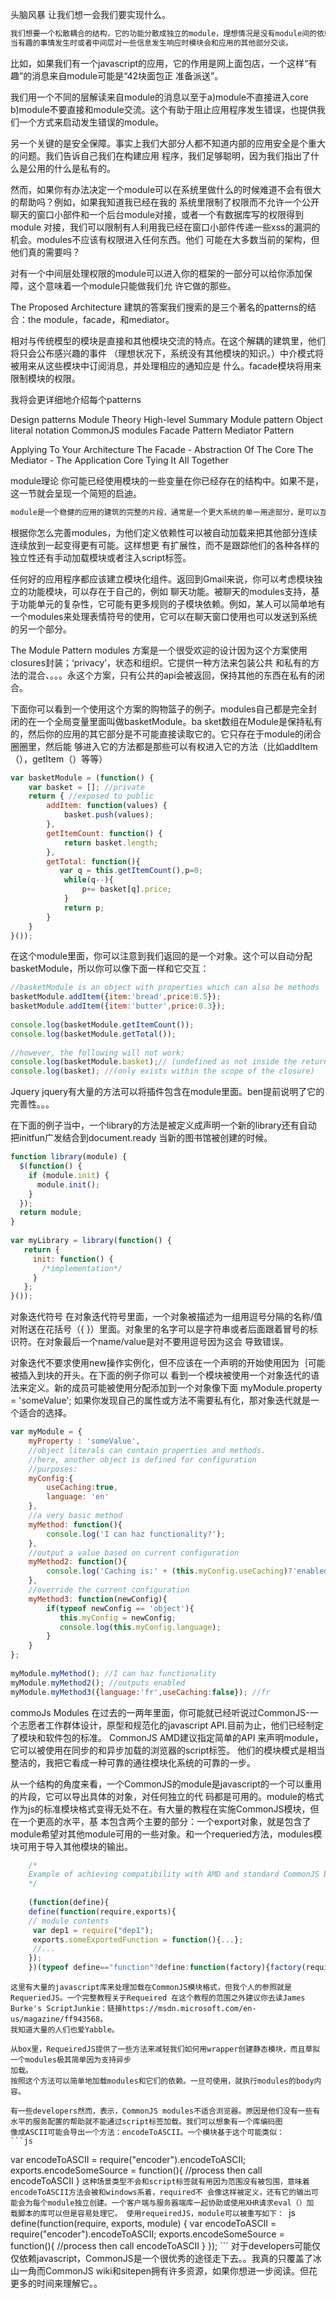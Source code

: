 头脑风暴
让我们想一会我们要实现什么。
```js
我们想要一个松散耦合的结构，它的功能分散成独立的module，理想情况是没有module间的依赖关系。
当有趣的事情发生时或者中间层对一些信息发生响应时模块会和应用的其他部分交谈。
```
比如，如果我们有一个javascript的应用，它的作用是网上面包店，一个这样“有趣”的消息来自module可能是“42块面包正
准备派送”。

我们用一个不同的层解读来自module的消息以至于a)module不直接进入core
b)module不要直接和module交流。这个有助于阻止应用程序发生错误，也提供我们一个方式来启动发生错误的module。

另一个关键的是安全保障。事实上我们大部分人都不知道内部的应用安全是个重大的问题。我们告诉自己我们在构建应用
程序，我们足够聪明，因为我们指出了什么是公用的什么是私有的。

然而，如果你有办法决定一个module可以在系统里做什么的时候难道不会有很大的帮助吗？例如，如果我知道我已经在我的
系统里限制了权限而不允许一个公开聊天的窗口小部件和一个后台module对接，或者一个有数据库写的权限得到module
对接，我们可以限制有人利用我已经在窗口小部件传递一些xss的漏洞的机会。modules不应该有权限进入任何东西。他们
可能在大多数当前的架构，但
他们真的需要吗？

对有一个中间层处理权限的module可以进入你的框架的一部分可以给你添加保障，这个意味着一个module只能做我们允
许它做的那些。


The Proposed Architecture
建筑的答案我们搜索的是三个著名的patterns的结合：the module，facade，和mediator。

相对与传统模型的模块是直接和其他模块交流的特点。在这个解耦的建筑里，他们将只会公布感兴趣的事件
（理想状况下，系统没有其他模块的知识。）中介模式将被用来从这些模块中订阅消息，并处理相应的通知应是
什么。facade模块将用来限制模块的权限。

我将会更详细地介绍每个patterns

   Design patterns
   Module Theory
   High-level Summary
   Module pattern
   Object literal notation
   CommonJS modules
Facade Pattern
Mediator Pattern

Applying To Your Architecture
   The Facade - Abstraction Of The Core
   The Mediator - The Application Core
   Tying It All Together

module理论
你可能已经使用模块的一些变量在你已经存在的结构中。如果不是，这一节就会呈现一个简短的启迪。
```js
module是一个稳健的应用的建筑的完整的片段，通常是一个更大系统的单一用途部分，是可以互换的。
```
根据你怎么完善modules，为他们定义依赖性可以被自动加载来把其他部分连续连续放到一起变得更有可能。这样想更
有扩展性，而不是跟踪他们的各种各样的独立性还有手动加载模块或者注入script标签。

任何好的应用程序都应该建立模块化组件。返回到Gmail来说，你可以考虑模块独立的功能模块，可以存在于自己的，例如
聊天功能。被聊天的modules支持，基于功能单元的复杂性，它可能有更多规则的子模块依赖。例如，某人可以简单地有
一个modules来处理表情符号的使用，它可以在聊天窗口使用也可以发送到系统的另一个部分。

The Module Pattern
modules 方案是一个很受欢迎的设计因为这个方案使用closures封装；‘privacy’，状态和组织。它提供一种方法来包装公共
和私有的方法的混合、。。。永这个方案，只有公共的api会被返回，保持其他的东西在私有的闭合。


下面你可以看到一个使用这个方案的购物篮子的例子。modules自己都是完全封闭的在一个全局变量里面叫做basketModule。ba
sket数组在Module是保持私有的，然后你的应用的其它部分是不可能直接读取它的。它只存在于module的闭合圈圈里，然后能
够进入它的方法都是那些可以有权进入它的方法（比如addItem（），getItem（）等等）

```js
var basketModule = (function() {
    var basket = []; //private
    return { //exposed to public
        addItem: function(values) {
            basket.push(values);
        },
        getItemCount: function() {
            return basket.length;
        },
        getTotal: function(){
           var q = this.getItemCount(),p=0;
            while(q--){
                p+= basket[q].price; 
            }
            return p;
        }
    }
}());
```
在这个module里面，你可以注意到我们返回的是一个对象。这个可以自动分配basketModule，所以你可以像下面一样和它交互：
```js
//basketModule is an object with properties which can also be methods
basketModule.addItem({item:'bread',price:0.5});
basketModule.addItem({item:'butter',price:0.3});
 
console.log(basketModule.getItemCount());
console.log(basketModule.getTotal());
 
//however, the following will not work:
console.log(basketModule.basket);// (undefined as not inside the returned object)
console.log(basket); //(only exists within the scope of the closure)
```
Jquery
jquery有大量的方法可以将插件包含在module里面。ben提前说明了它的完善性。。。

在下面的例子当中，一个library的方法是被定义成声明一个新的library还有自动
把initfun广发结合到document.ready 当新的图书馆被创建的时候。

```js
function library(module) {
  $(function() {
    if (module.init) {
      module.init();
    }
  });
  return module;
}
 
var myLibrary = library(function() {
   return {
     init: function() {
       /*implementation*/
     }
   };
}());
```
对象迭代符号
在对象迭代符号里面，一个对象被描述为一组用逗号分隔的名称/值对附送在花括号（{ }）里面。对象里的名字可以是字符串或者后面跟着冒号的标识符。在对象最后一个name/value是对不要用逗号因为这会
导致错误。

对象迭代不要求使用new操作实例化，但不应该在一个声明的开始使用因为｛可能被插入到块的开头。在下面的例子你可以
看到一个模块被使用一个对象迭代的语法来定义。新的成员可能被使用分配添加到一个对象像下面
myModule.property = 'someValue';
如果你发现自己的属性或方法不需要私有化，那对象迭代就是一个适合的选择。
```js
var myModule = {
    myProperty : 'someValue',
    //object literals can contain properties and methods.
    //here, another object is defined for configuration
    //purposes:
    myConfig:{
        useCaching:true,
        language: 'en'   
    },
    //a very basic method
    myMethod: function(){
        console.log('I can haz functionality?');
    },
    //output a value based on current configuration
    myMethod2: function(){
        console.log('Caching is:' + (this.myConfig.useCaching)?'enabled':'disabled');
    },
    //override the current configuration
    myMethod3: function(newConfig){
        if(typeof newConfig == 'object'){
           this.myConfig = newConfig;
           console.log(this.myConfig.language); 
        }
    }
};
 
myModule.myMethod(); //I can haz functionality
myModule.myMethod2(); //outputs enabled
myModule.myMethod3({language:'fr',useCaching:false}); //fr

```

commoJs Modules
在过去的一两年里面，你可能就已经听说过CommonJS-一个志愿者工作群体设计，原型和规范化的javascript API.目前为止，他们已经制定了模块和软件包的标准。
CommonJS AMD建议指定简单的API 来声明module，它可以被使用在同步的和异步加载的浏览器的script标签。
他们的模块模式是相当整洁的，我把它看成一种可靠的通往模块化系统的可靠的一步。

从一个结构的角度来看，一个CommonJS的module是javascript的一个可以重用的片段，它可以导出具体的对象，对任何独立的代
码都是可用的。module的格式作为js的标准模块格式变得无处不在。有大量的教程在实施CommonJS模块，但在一个更高的水平，基
本包含两个主要的部分：一个export对象，就是包含了module希望对其他module可用的一些对象。和一个requeried方法，modules模
块可用于导入其他模块的输出。
```js
    /*
    Example of achieving compatibility with AMD and standard CommonJS by putting boilerplate around the standard CommonJS module format:
    */
     
    (function(define){
    define(function(require,exports){
    // module contents
     var dep1 = require("dep1");
     exports.someExportedFunction = function(){...};
     //...
    });
    })(typeof define=="function"?define:function(factory){factory(require,exports)});
```

    这里有大量的javascript库来处理加载在CommonJS模块格式，但我个人的参照就是RequeriedJS。一个完整教程关于Requeired 在这个教程的范围之外建议你去读James Burke's ScriptJunkie：链接https://msdn.microsoft.com/en-us/magazine/ff943568。
    我知道大量的人们也爱Yabble。
    
    从box里，RequeiredJS提供了一些方法来减轻我们如何用wrapper创建静态模块，而且草拟一个modules极其简单因为支持异步
    加载。
    按照这个方法可以简单地加载modules和它们的依赖。一旦可使用，就执行modules的body内容。
    
    有一些developers然而，表示，CommonJS modules不适合浏览器。原因是他们没有一些有水平的服务配置的帮助就不能通过script标签加载。我们可以想象有一个库编码图
    像成ASCII可能会导出一个方法：encodeToASCII。一个模块基于这个可能类似：
    ```js
   var encodeToASCII = require("encoder").encodeToASCII;
   exports.encodeSomeSource = function(){
        //process then call encodeToASCII
    }
    ```这种场景类型不会和script标签就有用因为范围没有被包围，意味着encodeToASCII方法会被和windows系着，required不
    会像这样被定义，还有它的输出可能会为每个module独立创建。一个客户端与服务器端库一起协助或使用XHR请求eval（）加
    载脚本的库可以但是容易处理它。
    使用requeiredJS，module可以被重写如下：
    ```js
        define(function(require, exports, module) {
        var encodeToASCII = require("encoder").encodeToASCII;
        exports.encodeSomeSource = function(){
                //process then call encodeToASCII
        }
    });
    ```
    对于developers可能仅仅依赖javascript，CommonJS是一个很优秀的途径走下去。。我真的只覆盖了冰山一角而CommonJS wiki和sitepen拥有许多资源，如果你想进一步阅读。但花更多的时间来理解它。。
    

